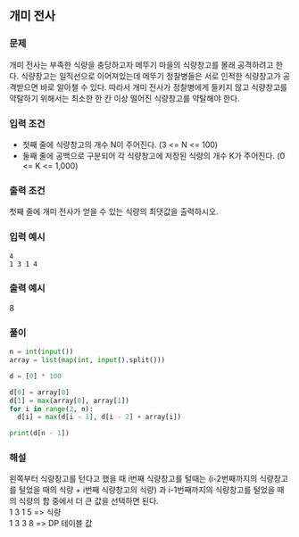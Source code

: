 ## 개미 전사

### 문제

개미 전사는 부족한 식량을 충당하고자 메뚜기 마을의 식량창고를 몰래 공격하려고 한다. 식량창고는 일직선으로 이어져있는데 메뚜기 정찰병들은 서로 인적한 식량창고가 공격받으면 바로 알아챌 수 있다. 따라서 개미 전사가 정찰병에게 들키지 않고 식량창고를 약탈하기 위해서는 최소한 한 칸 이상 떨어진 식량창고를 약탈해야 한다.

### 입력 조건

- 첫째 줄에 식량창고의 개수 N이 주어진다. (3 <= N <= 100)
- 둘째 줄에 공백으로 구분되어 각 식량창고에 저장된 식량의 개수 K가 주어진다. (0 <= K <= 1,000)

### 출력 조건

첫째 줄에 개미 전사가 얻을 수 있는 식량의 최댓값을 출력하시오.

### 입력 예시

```
4
1 3 1 4
```

### 출력 예시

8

### 풀이

```py
n = int(input())
array = list(map(int, input().split()))

d = [0] * 100

d[0] = array[0]
d[1] = max(array[0], array[1])
for i in range(2, n):
  d[i] = max(d[i - 1], d[i - 2] + array[i])

print(d[n - 1])
```

### 해설

왼쪽부터 식량창고를 턴다고 했을 때 i번째 식량창고를 털때는 (i-2번째까지의 식량창고를 털었을 때의 식량 + i번째 식량창고의 식량) 과 i-1번째까지의 식량창고를 털었을 때의 식량의 합 중에서 더 큰 값을 선택하면 된다.
<br>
1 3 1 5 => 식량
<br>
1 3 3 8 => DP 테이블 값
